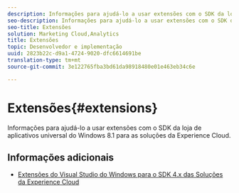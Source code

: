 ```yaml
---
description: Informações para ajudá-lo a usar extensões com o SDK da loja de aplicativos universal do Windows 8.1 para as soluções da Experience Cloud.
seo-description: Informações para ajudá-lo a usar extensões com o SDK da loja de aplicativos universal do Windows 8.1 para as soluções da Experience Cloud.
seo-title: Extensões
solution: Marketing Cloud,Analytics
title: Extensões
topic: Desenvolvedor e implementação
uuid: 2823b22c-d9a1-4724-9020-dfc6614691be
translation-type: tm+mt
source-git-commit: 3e122765fba3bd61da98918480e01e463eb34c6e

---
```



# Extensões{#extensions}

Informações para ajudá-lo a usar extensões com o SDK da loja de aplicativos universal do Windows 8.1 para as soluções da Experience Cloud.

## Informações adicionais

+ [Extensões do Visual Studio do Windows para o SDK 4.x das Soluções da Experience Cloud](/help/windows-appstore/extensions/win-vse-4x.md)
